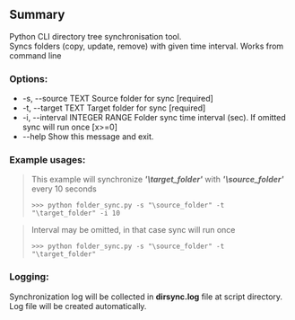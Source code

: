 ## Summary
Python CLI directory tree synchronisation tool.  
Syncs folders (copy, update, remove) with given time interval. Works from command line

### Options:

* -s, --source TEXT             Source folder for sync  [required]
* -t, --target TEXT             Target folder for sync  [required]
* -i, --interval INTEGER RANGE  Folder sync time interval (sec). If omitted sync will run once  [x>=0]
* --help                        Show this message and exit.


### Example usages:

>This example will synchronize ***'\target_folder'*** with ***'\source_folder'*** every 10 seconds 
> 
>`>>> python folder_sync.py -s "\source_folder" -t "\target_folder" -i 10`

>Interval may be omitted, in that case sync will run once 
> 
>`>>> python folder_sync.py -s "\source_folder" -t "\target_folder"`


### Logging:  
Synchronization log will be collected in **dirsync.log** file at script directory. Log file will be created automatically.